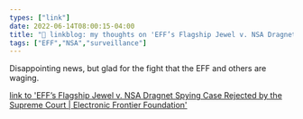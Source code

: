 ```yaml
---
types: ["link"]
date: 2022-06-14T08:00:15-04:00
title: "🔗 linkblog: my thoughts on 'EFF’s Flagship Jewel v. NSA Dragnet Spying Case Rejected by the Supreme Court | Electronic Frontier Foundation'"
tags: ["EFF","NSA","surveillance"]
---
```

Disappointing news, but glad for the fight that the EFF and others are waging.
 

[link to 'EFF’s Flagship Jewel v. NSA Dragnet Spying Case Rejected by the Supreme Court | Electronic Frontier Foundation'](https://www.eff.org/deeplinks/2022/06/effs-flagship-jewel-v-nsa-dragnet-spying-case-rejected-supreme-court)
